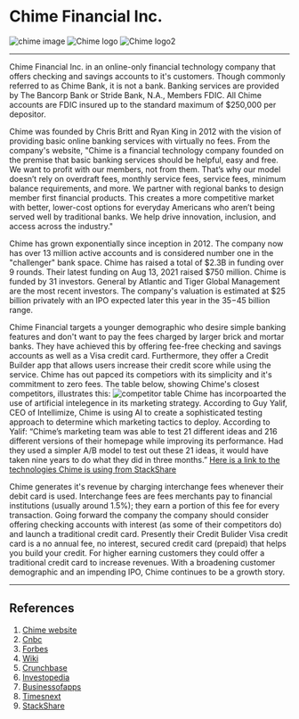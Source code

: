 # Chime Financial Inc.
![chime image](https://user-images.githubusercontent.com/107821174/178118520-6efcec99-1e41-4e11-bf23-4417517d92f3.png)
![Chime logo](https://user-images.githubusercontent.com/107821174/178130731-738b23fa-4c31-4c0f-89b5-507616a91feb.png)
![Chime logo2](https://user-images.githubusercontent.com/107821174/178154106-e2556cb8-8b0d-4ea2-a1a7-f5bf8657b0c9.png)

____________

Chime Financial Inc. in an online-only financial technology company that offers checking and savings accounts to it's customers.  Though commonly referred to as Chime Bank, it is not a bank.  Banking services are provided by The Bancorp Bank or Stride Bank, N.A., Members FDIC.   All Chime accounts are FDIC insured up to the standard maximum of $250,000 per depositor.<p>
Chime was founded by Chris Britt and Ryan King in 2012 with the vision of providing basic online banking services with virtually no fees.  From the company's website, "Chime is a financial technology company founded on the premise that basic banking services should be helpful, easy and free. We want to profit with our members, not from them. That’s why our model doesn’t rely on overdraft fees, monthly service fees, service fees, minimum balance requirements, and more. We partner with regional banks to design member first financial products. This creates a more competitive market with better, lower-cost options for everyday Americans who aren’t being served well by traditional banks. We help drive innovation, inclusion, and access across the industry."<p>
Chime has grown exponentially since inception in 2012. The company now has over 13 million active accounts and is considered number one in the "challenger" bank space. Chime has raised a total of $2.3B in funding over 9 rounds. Their latest funding on Aug 13, 2021 raised $750 million. Chime is funded by 31 investors. General by Atlantic and Tiger Global Management are the most recent investors. The company's valuation is estimated at $25 billion privately with an IPO expected later this year in the $35-$45 billion range.<p>
Chime Financial targets a younger demographic who desire simple banking features and don't want to pay the fees charged by larger brick and mortar banks.  They have achieved this by offering fee-free checking and savings accounts as well as a Visa credit card.  Furthermore, they offer a Credit Builder app that allows users increase their credit score while using the service.  Chime has out papced its competiors with its simplicity and it's commitment to zero fees. The table below, showing Chime's closest competitors, illustrates this:
![competitor table](https://specials-images.forbesimg.com/imageserve/601597b2223c7b8c1811996c/Number-of-challenger-bank-customers/960x0.gif?fit=scausle) 
Chime has incorpoarted the use of artificial intelegence in its marketing strategy.  According to Guy Yalif, CEO of Intellimize, Chime is using AI to create a sophisticated testing approach to determine which marketing tactics to deploy. According to Yalif: “Chime’s marketing team was able to test 21 different ideas and 216 different versions of their homepage while improving its performance. Had they used a simpler A/B model to test out these 21 ideas, it would have taken nine years to do what they did in three months.”
[Here is a link to the technologies Chime is using from StackShare](https://stackshare.io/chime/chime/main)
  
Chime generates it's revenue by charging interchange fees whenever their debit card is used.  Interchange fees are fees merchants pay to financial institutions (usually around 1.5%); they earn a portion of this fee for every transaction.  Going forward the company the company should consider offering checking accounts with interest (as some of their competitors do) and launch a traditional credit card.  Presently their Credit Bulider Visa credit card is a no annual fee, no interest, secured credit card (prepaid) that helps you build your credit.  For higher earning customers they could offer a traditional credit card to increase revenues.  With a broadening customer demographic and an impending IPO, Chime continues to be a growth story. 

----------

## References
  
1. [Chime website](https://www.chime.com/)
2. [Cnbc](https://www.cnbc.com/2021/08/13/chime-earns-big-valuation-jump-in-latest-financing-nears-ipo.html)
3. [Forbes](https://www.forbes.com/sites/jeffkauflin/2021/10/23/chime-in-talks-to-go-public-at-35-to-45-billion-valuation/?sh=5499580c32ff)
4. [Wiki](https://en.wikipedia.org/wiki/Chime_(company))
5. [Crunchbase](https://www.crunchbase.com/organization/chime-2/company_financials)
6. [Investopedia](https://www.investopedia.com/chime-bank-review-4846500)
7. [Businessofapps](https://www.businessofapps.com/data/chime-statistics/)
8. [Timesnext](https://timesnext.com/chime-startup/)
9. [StackShare](https://stackshare.io/chime/chime)
  




  
